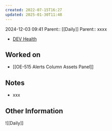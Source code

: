 ```yaml
---
created: 2022-07-15T16:27
updated: 2025-01-30T11:48
---
```

2024-12-03 09:41
Parent:: [[Daily]] 
Parent:: xxxx

- [DEV Health](https://health-configdev.mixtelematics.com/public/mapshow.htm?id=2001&mapid=1A35514B-E08F-4B7C-90B8-CD1774AE8CA3)

## Worked on

- [[OE-515 Alerts Column Assets Panel]]

## Notes

- xxx

## Other Information

![[Daily]]
